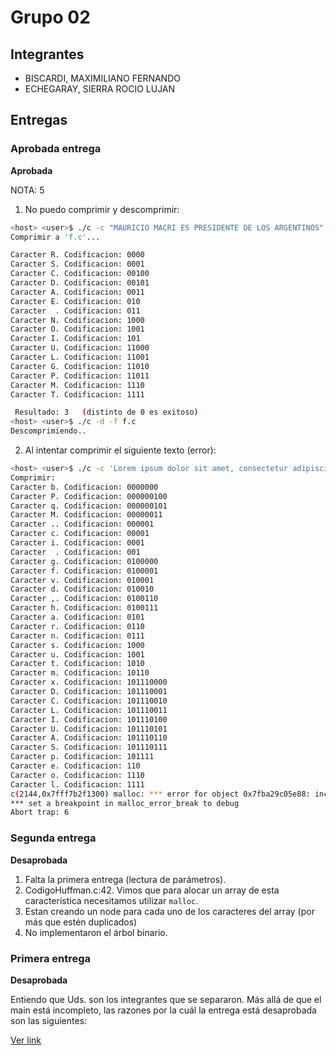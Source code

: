 # Grupo 02

## Integrantes

* BISCARDI, MAXIMILIANO FERNANDO
* ECHEGARAY, SIERRA ROCIO LUJAN

## Entregas

### Aprobada  entrega 

**Aprobada** 

NOTA: 5

1. No puedo comprimir y descomprimir:

```sh
<host> <user>$ ./c -c "MAURICIO MACRI ES PRESIDENTE DE LOS ARGENTINOS" -o f.c
Comprimir a 'f.c'...

Caracter R. Codificacion: 0000
Caracter S. Codificacion: 0001
Caracter C. Codificacion: 00100
Caracter D. Codificacion: 00101
Caracter A. Codificacion: 0011
Caracter E. Codificacion: 010
Caracter  . Codificacion: 011
Caracter N. Codificacion: 1000
Caracter O. Codificacion: 1001
Caracter I. Codificacion: 101
Caracter U. Codificacion: 11000
Caracter L. Codificacion: 11001
Caracter G. Codificacion: 11010
Caracter P. Codificacion: 11011
Caracter M. Codificacion: 1110
Caracter T. Codificacion: 1111

 Resultado: 3   (distinto de 0 es exitoso)
<host> <user>$ ./c -d -f f.c
Descomprimiendo..

```

2. Al intentar comprimir el siguiente texto (error):

```sh
<host> <user>$ ./c -c 'Lorem ipsum dolor sit amet, consectetur adipiscing elit. In non libero ante. Curabitur ornare nibh arcu, in gravida felis ultricies vitae. Ut vitae sem ullamcorper nunc tincidunt cursus sit amet non ante. Duis convallis mauris ac dolor tempor, sed vehicula lacus viverra. Morbi ultricies rhoncus urna non condimentum. Maecenas egestas sit amet turpis a finibus. Aliquam et ultrices nunc, vitae molestie velit. Morbi congue sodales dui eu fermentum. Sed ornare ex at libero pellentesque, vel ornare eros efficitur. Phasellus in magna purus. Praesent iaculis molestie congue'
Comprimir:
Caracter b. Codificacion: 0000000
Caracter P. Codificacion: 000000100
Caracter q. Codificacion: 000000101
Caracter M. Codificacion: 00000011
Caracter .. Codificacion: 000001
Caracter c. Codificacion: 00001
Caracter i. Codificacion: 0001
Caracter  . Codificacion: 001
Caracter g. Codificacion: 0100000
Caracter f. Codificacion: 0100001
Caracter v. Codificacion: 010001
Caracter d. Codificacion: 010010
Caracter ,. Codificacion: 0100110
Caracter h. Codificacion: 0100111
Caracter a. Codificacion: 0101
Caracter r. Codificacion: 0110
Caracter n. Codificacion: 0111
Caracter s. Codificacion: 1000
Caracter u. Codificacion: 1001
Caracter t. Codificacion: 1010
Caracter m. Codificacion: 10110
Caracter x. Codificacion: 101110000
Caracter D. Codificacion: 101110001
Caracter C. Codificacion: 101110010
Caracter L. Codificacion: 101110011
Caracter I. Codificacion: 101110100
Caracter U. Codificacion: 101110101
Caracter A. Codificacion: 101110110
Caracter S. Codificacion: 101110111
Caracter p. Codificacion: 101111
Caracter e. Codificacion: 110
Caracter o. Codificacion: 1110
Caracter l. Codificacion: 1111
c(2144,0x7fff7b2f1300) malloc: *** error for object 0x7fba29c05e88: incorrect checksum for freed object - object was probably modified after being freed.
*** set a breakpoint in malloc_error_break to debug
Abort trap: 6
```
### Segunda entrega 

**Desaprobada**

1. Falta la primera entrega (lectura de parámetros).
2. CodigoHuffman.c:42. Vimos que para alocar un array de esta característica necesitamos utilizar ```malloc```.
3. Estan creando un node para cada uno de los caracteres del array (por más que estén duplicados)
4. No implementaron el árbol binario.

### Primera entrega

**Desaprobada**

Entiendo que Uds. son los integrantes que se separaron. Más allá de que el main está incompleto, las razones por la cuál la entrega está desaprobada son las siguientes:

[Ver link](https://github.com/untref/clanguage/tree/master/tps/201602c/grupo_01)
